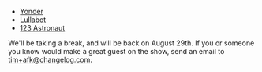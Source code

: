 - [Yonder](https://www.yonder.io/)
- [Lullabot](https://www.lullabot.com/)
- [123 Astronaut](https://123astronaut.com/)

We'll be taking a break, and will be back on August 29th. If you or someone you know would make a great guest on the show, send an email to <tim+afk@changelog.com>.